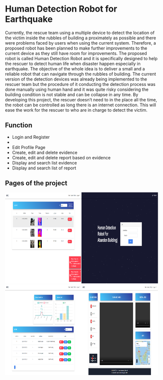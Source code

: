 # Human Detection Robot for Earthquake

Currently, the rescue team using a multiple device to detect the location of the victim inside the rubbles of building a proximately as possible and there were problems faced by users when using the current system. Therefore, a proposed robot has been planned to make further improvements to the current device as they still have room for improvements. The proposed robot is called Human Detection Robot and it is specifically designed to help the rescuer to detect human life when disaster happen especially in earthquake. The objective of the whole idea is to deliver a small and a reliable robot that can navigate through the rubbles of building. The current version of the detection devices was already being implemented to the rescuer team but the procedure of it conducting the detection process was done manually using human hand and it was quite risky considering the building condition is not stable and can be collapse in any time. By developing this project, the rescuer doesn’t need to in the place all the time, the robot can be controlled as long there is an internet connection. This will ease the work for the rescuer to who are in charge to detect the victim. 

## Function

* Login and Register
* 
* Edit Profile Page 
* Create, edit and delete evidence
* Create, edit and delete report based on evidence
* Display and search list evidence 
* Display and search list of report

## Pages of the project

<img src="https://github.com/JkOpie/FYP/blob/master/public/img/project/evidence.png" width="50%" height="300"></img><img src="https://github.com/JkOpie/FYP/blob/master/public/img/project/frontpage.png" width="50%" height="300"></img><img src="https://github.com/JkOpie/FYP/blob/master/public/img/project/reportpage.png" width="50%" height="300"></img><img src="https://github.com/JkOpie/FYP/blob/master/public/img/project/statuspage.png" width="50%" height="300"></img> 




